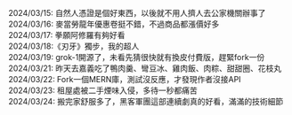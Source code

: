 2024/03/15: 自然人憑證是個好東西，以後就不用人擠人去公家機關辦事了<br>
2024/03/16: 麥當勞龍年優惠卷挺不錯，不過商品都漲價好多<br>
2024/03/17: 拳願阿修羅有夠好看<br>
2024/03/18:《刃牙》獨步，我的超人<br>
2024/03/19: grok-1開源了，未看先猜很快就有換皮付費版，趕緊fork一份<br>
2024/03/21: 昨天去嘉義吃了鴨肉羹、彎豆冰、雞肉飯、肉粽、甜甜圈、花枝丸<br>
2024/03/22: Fork一個MERN庫，測試沒反應，才發現作者沒接API<br>
2024/03/23: 租屋處被二手煙味入侵，多待一秒都痛苦<br>
2024/03/24: 搬完家舒服多了，黑客軍團這部連續劇真的好看，滿滿的技術細節<br>